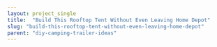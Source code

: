 ```yaml
---
layout: project_single
title:  "Build This Rooftop Tent Without Even Leaving Home Depot"
slug: "build-this-rooftop-tent-without-even-leaving-home-depot"
parent: "diy-camping-trailer-ideas"
---
```

 